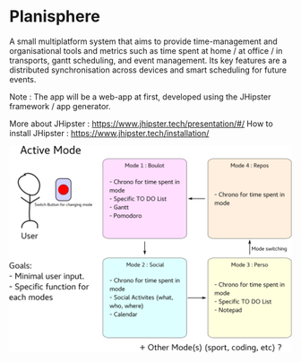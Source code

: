 # Planisphere
A small multiplatform system that aims to provide time-management and organisational tools and metrics such as time spent at home / at office / in transports, gantt scheduling, and event management. Its key features are a distributed synchronisation across devices and smart scheduling for future events.


Note : The app will be a web-app at first, developed using the JHipster framework / app generator.

More about JHipster : https://www.jhipster.tech/presentation/#/
How to install JHipster : https://www.jhipster.tech/installation/

![Usecase_1](./spec/usecase1.png)
